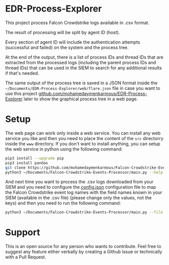 # EDR-Process-Explorer
This project process Falcon Crowdstrike logs available in .csv format.

The result of processing will be split by agent ID (host).

Every section of agent ID will include the authentication attempts (successful and failed) on the system and the process tree.

At the end of the output, there is a list of process IDs and thread IDs that are extracted from the processed logs (including the parent process IDs and thread IDs) that can be used in the SIEM to search for any additional results if that's needed.

The same output of the process tree is saved in a JSON format inside the `~/Documents/EDR-Process-Explorer/web/flare.json` file in case you want to use this project [github.com/mohamedaymenkarmous/EDR-Process-Explorer](https://github.com/mohamedaymenkarmous/EDR-Process-Explorer) later to show the graphical process tree in a web page.

# Setup
The web page can work only inside a web service. You can install any web service you like and then you need to place the content of the `src` directorry inside the `www` directory.
If you don't want to install anything, you can setup the web service in python using the following command:
```sh
pip3 install --upgrade pip
pip3 install pandas
git clone https://github.com/mohamedaymenkarmous/Falcon-Crowdstrike-Events-Processor
python3 ~/Documents/Falcon-Crowdstrike-Events-Processor/main.py --help
```

And next time you want to process the .csv logs downloaded from your SIEM and you need to configure the [config.json](config.json) configuration file to map the Falcon Crowdstrike event log names with the field names known in your SIEM (available in the .csv file) (please change only the values, not the keys) and then you need to run the following command:

```sh
python3 ~/Documents/Falcon-Crowdstrike-Events-Processor/main.py --file YOUR_CSV_FILE.csv
```

# Support
This is an open source for any person who wants to contribute. Feel free to suggest any feature either verbally by creating a Github Issue or technically with a Pull Request.
